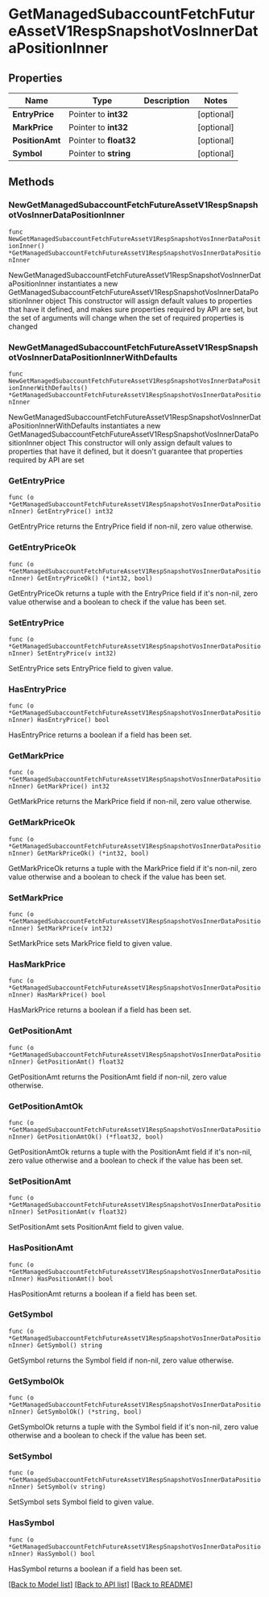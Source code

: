 # GetManagedSubaccountFetchFutureAssetV1RespSnapshotVosInnerDataPositionInner

## Properties

Name | Type | Description | Notes
------------ | ------------- | ------------- | -------------
**EntryPrice** | Pointer to **int32** |  | [optional] 
**MarkPrice** | Pointer to **int32** |  | [optional] 
**PositionAmt** | Pointer to **float32** |  | [optional] 
**Symbol** | Pointer to **string** |  | [optional] 

## Methods

### NewGetManagedSubaccountFetchFutureAssetV1RespSnapshotVosInnerDataPositionInner

`func NewGetManagedSubaccountFetchFutureAssetV1RespSnapshotVosInnerDataPositionInner() *GetManagedSubaccountFetchFutureAssetV1RespSnapshotVosInnerDataPositionInner`

NewGetManagedSubaccountFetchFutureAssetV1RespSnapshotVosInnerDataPositionInner instantiates a new GetManagedSubaccountFetchFutureAssetV1RespSnapshotVosInnerDataPositionInner object
This constructor will assign default values to properties that have it defined,
and makes sure properties required by API are set, but the set of arguments
will change when the set of required properties is changed

### NewGetManagedSubaccountFetchFutureAssetV1RespSnapshotVosInnerDataPositionInnerWithDefaults

`func NewGetManagedSubaccountFetchFutureAssetV1RespSnapshotVosInnerDataPositionInnerWithDefaults() *GetManagedSubaccountFetchFutureAssetV1RespSnapshotVosInnerDataPositionInner`

NewGetManagedSubaccountFetchFutureAssetV1RespSnapshotVosInnerDataPositionInnerWithDefaults instantiates a new GetManagedSubaccountFetchFutureAssetV1RespSnapshotVosInnerDataPositionInner object
This constructor will only assign default values to properties that have it defined,
but it doesn't guarantee that properties required by API are set

### GetEntryPrice

`func (o *GetManagedSubaccountFetchFutureAssetV1RespSnapshotVosInnerDataPositionInner) GetEntryPrice() int32`

GetEntryPrice returns the EntryPrice field if non-nil, zero value otherwise.

### GetEntryPriceOk

`func (o *GetManagedSubaccountFetchFutureAssetV1RespSnapshotVosInnerDataPositionInner) GetEntryPriceOk() (*int32, bool)`

GetEntryPriceOk returns a tuple with the EntryPrice field if it's non-nil, zero value otherwise
and a boolean to check if the value has been set.

### SetEntryPrice

`func (o *GetManagedSubaccountFetchFutureAssetV1RespSnapshotVosInnerDataPositionInner) SetEntryPrice(v int32)`

SetEntryPrice sets EntryPrice field to given value.

### HasEntryPrice

`func (o *GetManagedSubaccountFetchFutureAssetV1RespSnapshotVosInnerDataPositionInner) HasEntryPrice() bool`

HasEntryPrice returns a boolean if a field has been set.

### GetMarkPrice

`func (o *GetManagedSubaccountFetchFutureAssetV1RespSnapshotVosInnerDataPositionInner) GetMarkPrice() int32`

GetMarkPrice returns the MarkPrice field if non-nil, zero value otherwise.

### GetMarkPriceOk

`func (o *GetManagedSubaccountFetchFutureAssetV1RespSnapshotVosInnerDataPositionInner) GetMarkPriceOk() (*int32, bool)`

GetMarkPriceOk returns a tuple with the MarkPrice field if it's non-nil, zero value otherwise
and a boolean to check if the value has been set.

### SetMarkPrice

`func (o *GetManagedSubaccountFetchFutureAssetV1RespSnapshotVosInnerDataPositionInner) SetMarkPrice(v int32)`

SetMarkPrice sets MarkPrice field to given value.

### HasMarkPrice

`func (o *GetManagedSubaccountFetchFutureAssetV1RespSnapshotVosInnerDataPositionInner) HasMarkPrice() bool`

HasMarkPrice returns a boolean if a field has been set.

### GetPositionAmt

`func (o *GetManagedSubaccountFetchFutureAssetV1RespSnapshotVosInnerDataPositionInner) GetPositionAmt() float32`

GetPositionAmt returns the PositionAmt field if non-nil, zero value otherwise.

### GetPositionAmtOk

`func (o *GetManagedSubaccountFetchFutureAssetV1RespSnapshotVosInnerDataPositionInner) GetPositionAmtOk() (*float32, bool)`

GetPositionAmtOk returns a tuple with the PositionAmt field if it's non-nil, zero value otherwise
and a boolean to check if the value has been set.

### SetPositionAmt

`func (o *GetManagedSubaccountFetchFutureAssetV1RespSnapshotVosInnerDataPositionInner) SetPositionAmt(v float32)`

SetPositionAmt sets PositionAmt field to given value.

### HasPositionAmt

`func (o *GetManagedSubaccountFetchFutureAssetV1RespSnapshotVosInnerDataPositionInner) HasPositionAmt() bool`

HasPositionAmt returns a boolean if a field has been set.

### GetSymbol

`func (o *GetManagedSubaccountFetchFutureAssetV1RespSnapshotVosInnerDataPositionInner) GetSymbol() string`

GetSymbol returns the Symbol field if non-nil, zero value otherwise.

### GetSymbolOk

`func (o *GetManagedSubaccountFetchFutureAssetV1RespSnapshotVosInnerDataPositionInner) GetSymbolOk() (*string, bool)`

GetSymbolOk returns a tuple with the Symbol field if it's non-nil, zero value otherwise
and a boolean to check if the value has been set.

### SetSymbol

`func (o *GetManagedSubaccountFetchFutureAssetV1RespSnapshotVosInnerDataPositionInner) SetSymbol(v string)`

SetSymbol sets Symbol field to given value.

### HasSymbol

`func (o *GetManagedSubaccountFetchFutureAssetV1RespSnapshotVosInnerDataPositionInner) HasSymbol() bool`

HasSymbol returns a boolean if a field has been set.


[[Back to Model list]](../README.md#documentation-for-models) [[Back to API list]](../README.md#documentation-for-api-endpoints) [[Back to README]](../README.md)


